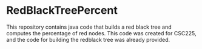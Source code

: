 # RedBlackTreePercent
This repository contains java code that builds a red black tree and computes the percentage of red nodes. This code was created for CSC225, and the code for building the redblack tree was already provided. 
